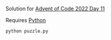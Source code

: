 Solution for [Advent of Code 2022 Day 11](https://adventofcode.com/2022/day/11)

Requires [Python](https://www.python.org/downloads/)

```
python puzzle.py
```